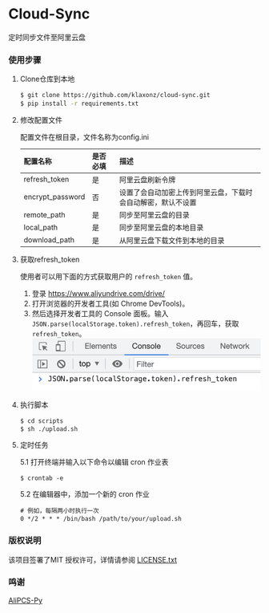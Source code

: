 

# Cloud-Sync

定时同步文件至阿里云盘


### **使用步骤**

1. Clone仓库到本地

    ```sh
    $ git clone https://github.com/klaxonz/cloud-sync.git
    $ pip install -r requirements.txt
    ```

2. 修改配置文件

    配置文件在根目录，文件名称为config.ini

    | 配置名称         | 是否必填 | 描述                                                         |
    | ---------------- | -------- | ------------------------------------------------------------ |
    | refresh_token    | 是       | 阿里云盘刷新令牌                                             |
    | encrypt_password | 否       | 设置了会自动加密上传到阿里云盘，下载时会自动解密，默认不设置 |
    | remote_path      | 是       | 同步至阿里云盘的目录                                         |
    | local_path       | 是       | 同步至阿里云盘的本地目录                                     |
    | download_path    | 是       | 从阿里云盘下载文件到本地的目录                               |

3. 获取refresh_token

   使用者可以用下面的方式获取用户的 `refresh_token` 值。

   1. 登录 https://www.aliyundrive.com/drive/
   2. 打开浏览器的开发者工具(如 Chrome DevTools)。
   3. 然后选择开发者工具的 Console 面板。输入 `JSON.parse(localStorage.token).refresh_token`，再回车，获取 `refresh_token`。
       ![refresh_token](images/refresh_token.png)

4. 执行脚本

    ```
    $ cd scripts
    $ sh ./upload.sh
    ```

5. 定时任务

    5.1 打开终端并输入以下命令以编辑 cron 作业表

    ```
    $ crontab -e
    ```

    5.2 在编辑器中，添加一个新的 cron 作业

    ```
    # 例如，每隔两小时执行一次
    0 */2 * * * /bin/bash /path/to/your/upload.sh
    ```

    

### 版权说明

该项目签署了MIT 授权许可，详情请参阅 [LICENSE.txt](https://github.com/shaojintian/Best_README_template/blob/master/LICENSE.txt)




### 鸣谢
[AliPCS-Py](https://github.com/PeterDing/AliPCS-Py)
